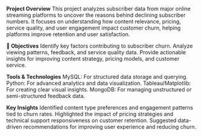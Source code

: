 
**Project Overview**
This project analyzes subscriber data from major online streaming platforms to uncover the reasons behind declining subscriber numbers. It focuses on understanding how content relevance, pricing, service quality, and user engagement impact customer churn, helping platforms improve retention and user satisfaction.

**🎯 Objectives**
Identify key factors contributing to subscriber churn.
Analyze viewing patterns, feedback, and service quality data.
Provide actionable insights for improving content strategy, pricing models, and customer service.

**Tools & Technologies**
MySQL: For structured data storage and querying.
Python: For advanced analytics and data visualization.
Tableau/Matplotlib: For creating clear visual insights.
MongoDB: For managing unstructured or semi-structured feedback data.

**Key Insights**
Identified content type preferences and engagement patterns tied to churn rates.
Highlighted the impact of pricing strategies and technical support responsiveness on customer retention.
Suggested data-driven recommendations for improving user experience and reducing churn.
